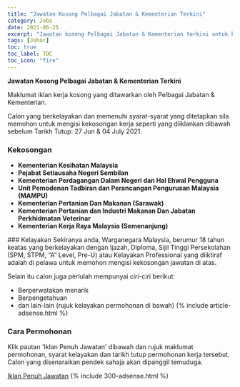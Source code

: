 ```yaml
---
title: "Jawatan Kosong Pelbagai Jabatan & Kementerian Terkini" 
category: Jobs 
date: 2021-06-25 
excerpt: "Jawatan kosong Pelbagai Jabatan & Kementerian terkini untuk kekosongan Kementerian Kesihatan Malaysia ,Pejabat Setiausaha Negeri Sembilan ,Kementerian Perdagangan Dalam Negeri dan Hal Ehwal Pengguna,Unit Pemodenan Tadbiran dan Perancangan Pengurusan Malaysia (MAMPU),Kementerian Pertanian Dan Makanan (Sarawak),Kementerian Pertanian dan Industri Makanan Dan Jabatan Perkhidmatan Veterinar ,Kementerian Kerja Raya Malaysia (Semenanjung)" 
tags: [Johor] 
toc: true 
toc_label: TOC 
toc_icon: "fire" 
--- 
```


**Jawatan Kosong Pelbagai Jabatan & Kementerian Terkini**

Maklumat iklan kerja kosong yang ditawarkan oleh Pelbagai Jabatan & Kementerian. 

Calon yang berkelayakan dan memenuhi syarat-syarat yang ditetapkan sila memohon untuk mengisi kekosongan kerja seperti yang diiklankan dibawah sebelum Tarikh Tutup: 27 Jun & 04 July 2021. 
### Kekosongan 
<ul>
<li><b>Kementerian Kesihatan Malaysia&#160;</b></li>
<li><strong>Pejabat Setiausaha Negeri Sembilan&#160;</strong></li>
<li><strong>Kementerian Perdagangan Dalam Negeri dan Hal Ehwal Pengguna</strong></li>
<li><strong>Unit Pemodenan Tadbiran dan Perancangan Pengurusan Malaysia (MAMPU)</strong></li>
<li><strong>Kementerian Pertanian Dan Makanan (Sarawak)</strong></li>
<li><strong>Kementerian Pertanian dan Industri Makanan Dan Jabatan Perkhidmatan Veterinar </strong></li>
<li><strong>Kementerian Kerja Raya Malaysia (Semenanjung)</strong></li>
</ul> 
### Kelayakan 
Sekiranya anda, Warganegara Malaysia, berumur 18 tahun keatas yang berkelayakan dengan Ijazah, Diploma, Sijil Tinggi Persekolahan (SPM, STPM, “A” Level, Pre-U) atau Kelayakan Professional yang diiktiraf adalah di pelawa untuk memohon mengisi kekosongan jawatan di atas.

Selain itu calon juga perlulah mempunyai ciri-ciri berikut:
- Berperwatakan menarik
- Berpengetahuan
- dan lain-lain (rujuk kelayakan permohonan di bawah) 
{% include article-adsense.html %} 
### Cara Permohonan 
Klik pautan 'Iklan Penuh Jawatan' dibawah dan rujuk maklumat permohonan, syarat kelayakan dan tarikh tutup permohonan kerja tersebut.
Calon yang disenaraikan pendek sahaja akan dipanggil temuduga.

<a href="https://www.spa.gov.my/spa/laman-utama/pengumuman-terkini" class="btn btn--info" target="_blank" rel="nofollow noopenner">Iklan Penuh Jawatan</a> 
{% include 300-adsense.html %} 